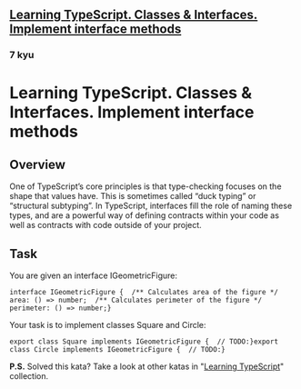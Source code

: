 <h2><a href=https://www.codewars.com/kata/591305520c6f9f5c93000052/train/typescript target="_blank">Learning TypeScript. Classes & Interfaces. Implement interface methods</a></h2><h3>7 kyu</h3><h1 id="learning-typescript-classes--interfaces-implement-interface-methods">Learning TypeScript. Classes &amp; Interfaces. Implement interface methods</h1><h2 id="overview">Overview</h2><p>One of TypeScript’s core principles is that type-checking focuses on the shape that values have. This is sometimes called “duck typing” or “structural subtyping”. In TypeScript, interfaces fill the role of naming these types, and are a powerful way of defining contracts within your code as well as contracts with code outside of your project.</p><h2 id="task">Task</h2><p>You are given an interface IGeometricFigure:</p><pre><code class="language-typescript"><span class="cm-keyword">interface</span> <span class="cm-def">IGeometricFigure</span> {  <span class="cm-comment">/** Calculates area of the figure */</span>  <span class="cm-property">area</span>: () <span class="cm-operator">=&gt;</span> <span class="cm-type">number</span>;  <span class="cm-comment">/** Calculates perimeter of the figure */</span>  <span class="cm-property">perimeter</span>: () <span class="cm-operator">=&gt;</span> <span class="cm-type">number</span>;}</code></pre><p>Your task is to implement classes Square and Circle:</p><pre><code class="language-typescript"><span class="cm-keyword">export</span> <span class="cm-keyword">class</span> <span class="cm-def">Square</span> <span class="cm-keyword">implements</span> <span class="cm-type">IGeometricFigure</span> {  <span class="cm-comment">// TODO:</span>}<span class="cm-keyword">export</span> <span class="cm-keyword">class</span> <span class="cm-def">Circle</span> <span class="cm-keyword">implements</span> <span class="cm-type">IGeometricFigure</span> {  <span class="cm-comment">// TODO:</span>}</code></pre><p><strong>P.S.</strong> Solved this kata? Take a look at other katas in "<a href="https://www.codewars.com/collections/learning-typescript" data-turbolinks="false" target="_blank">Learning TypeScript</a>" collection.</p>